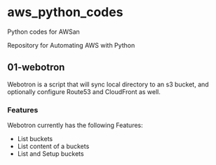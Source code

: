 # aws_python_codes
Python codes for AWSan

Repository for Automating AWS with Python

## 01-webotron

Webotron is a script that will sync local directory to an s3 bucket, and optionally configure Route53 and CloudFront as well.

### Features

Webotron currently has the following Features:

- List buckets
- List content of a buckets
- List and Setup buckets 
